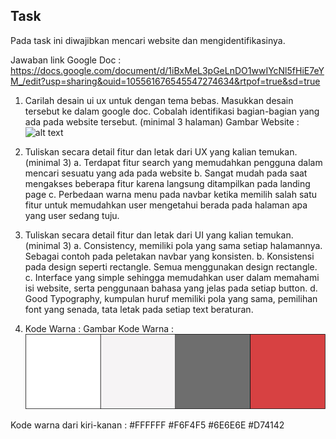 ## Task
Pada task ini diwajibkan mencari website dan mengidentifikasinya.

Jawaban link Google Doc :
https://docs.google.com/document/d/1iBxMeL3pGeLnDO1wwIYcNl5fHiE7eYM_/edit?usp=sharing&ouid=105561676545547274634&rtpof=true&sd=true

1. Carilah desain ui ux untuk dengan tema bebas. Masukkan desain tersebut ke dalam google doc. Cobalah identifikasi bagian-bagian yang ada pada website tersebut. (minimal 3 halaman)
Gambar Website :
![alt text](https://github.com/rizqihidayat3017/react_muhammad-rizqi-hidayat/blob/master/3_Introduction%20UI-UX/Screenshoot/Gambar%20Website.png)

2. Tuliskan secara detail fitur dan letak dari UX yang kalian temukan. (minimal 3)
a. Terdapat fitur search yang memudahkan pengguna dalam mencari sesuatu yang ada pada website
b. Sangat mudah pada saat mengakses beberapa fitur karena langsung ditampilkan pada landing page
c. Perbedaan warna menu pada navbar ketika memilih salah satu fitur untuk memudahkan user mengetahui berada pada halaman apa yang user sedang tuju.

3. Tuliskan secara detail fitur dan letak dari UI yang kalian temukan. (minimal 3)
a. Consistency, memiliki pola yang sama setiap halamannya. Sebagai contoh pada peletakan navbar yang konsisten.
b. Konsistensi pada design seperti rectangle. Semua menggunakan design rectangle.
c. Interface yang simple sehingga memudahkan user dalam memahami isi website, serta penggunaan bahasa yang jelas pada setiap button.
d. Good Typography, kumpulan huruf memiliki pola yang sama, pemilihan font yang senada, tata letak pada setiap text beraturan.

4. Kode Warna :
Gambar Kode Warna :
![alt text](https://github.com/rizqihidayat3017/react_muhammad-rizqi-hidayat/blob/master/3_Introduction%20UI-UX/Screenshoot/COLOR%20PALLETE.png)

Kode warna dari kiri-kanan :
#FFFFFF 
#F6F4F5 
#6E6E6E 
#D74142
